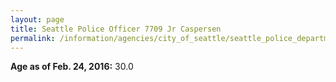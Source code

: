 ```yaml
---
layout: page
title: Seattle Police Officer 7709 Jr Caspersen
permalink: /information/agencies/city_of_seattle/seattle_police_department/copbook/7709/
---
```


**Age as of Feb. 24, 2016:** 30.0
